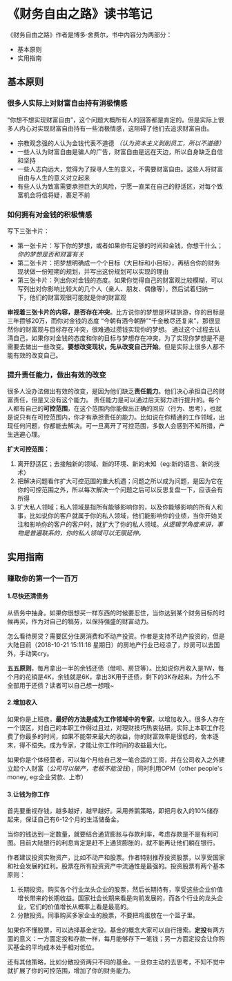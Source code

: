 # 《财务自由之路》读书笔记
《财务自由之路》作者是博多·舍费尔，书中内容分为两部分：
- 基本原则
- 实用指南

## 基本原则

### 很多人实际上对财富自由持有消极情感
“你想不想实现财富自由”，这个问题大概所有人的回答都是肯定的。但是实际上很多人内心对实现财富自由持有一些消极情感，这阻碍了他们去追求财富自由。
- 宗教观念强的人认为金钱代表不道德 *（认为资本主义剥削员工，所以不道德）*
- 一些人认为财富自由是骗人的广告，财富自由是远在天边，所以自身缺乏自信和坚持
- 一些人志向远大，觉得为了探寻人生的意义，不需要财富自由。这些人将财富自由与人生的意义对立起来
- 有些人认为致富需要承担巨大的风险，宁愿一直呆在自己的舒适区，对每个致富机会将信将疑，裹足不前

### 如何拥有对金钱的积极情感
写下三张卡片：
- 第一张卡片：写下你的梦想，或者如果你有足够的时间和金钱，你想干什么；*你的梦想是否和财富有关*
- 第二张卡片：把梦想明确成一个个目标（大目标和小目标），再结合你的财务现状做一份短期的规划，并写出这份规划可以实现的理由
- 第三张卡片：列出你对金钱的态度。如果你觉得自己的财富观比较模糊，可以写列出对你影响比较大的几个人（亲人、朋友、偶像等），然后试着归纳一下，他们的财富观很可能就是你的财富观

**审视着三张卡片的内容，是否存在冲突**。比方说你的梦想是环球旅游，你的目标是三年攒够20万，而你对金钱的态度 “今朝有酒今朝醉”“千金散尽还复来”，那很显然你的财富观与目标存在冲突，很难通过攒钱实现你的梦想。
通过这个过程去认清自己，如果你对金钱的态度和你的目标与梦想存在冲突，为了实现你梦想是不是需要去做出一些改变。**要想改变现状，先从改变自己开始**。但是实际上很多人都不能有效的改变自己。

### 提升责任能力，做出有效的改变
很多人没办法做出有效的改变，是因为他们缺乏**责任能力**。他们决心承担自己的财富责任，但是又没有这个能力。
责任能力是可以通过后天努力进行提升的。每个人都有自己的**可控范围**，在这个范围内你能做出正确的回应（行为、思考），也就是说只有在可控范围内，你才有承担责任的能力。比如说在你精通的工作领域，出现任何问题，你都能去解决。可一旦离开了可控范围，多数人会感到不知所措，产生逃避心理。

**扩大可控范围：**
1. 离开舒适区；去接触新的领域、新的环境、新的未知（eg:新的语言、新的技术）
2. 把解决问题看作扩大可控范围的重大机遇；问题之所以成为问题，是因为它在你的可控范围之外，所以每次解决一个问题之后可以反思复盘一下，应该会有所得
3. 扩大私人领域；私人领域是指所有能够影响你的，以及你能够影响的所有人和事，比如说你的客户就属于你的私人领域，他们能影响你的业绩，当你开始关注和影响你的客户的客户时，就扩大了你的私人领域。*从逻辑学角度来讲，事物是普遍联系的，你的私人领域可以无限延伸。*

## 实用指南

### 赚取你的第一个一百万
#### 1.尽快还清债务
从债务中抽身。如果你很想买一样东西的时候要忍住，当你达到某个财务目标的时候再买，作为对自己的犒劳，以保持强盛的财富动力。

怎么看待房贷？需要区分住房消费和不动产投资。作者是支持不动产投资的，但是大陆目前（2018-10-21 15:11:18 星期日）的房地产行业已经凉了，炒房可以去国外，手动笑cry。

**五五原则**，每月拿出一半的余钱还债（借呗、房贷等）。比如说你月收入是1W，每个月的花销是4K，余钱就是6K，拿出3K用于还债，剩下的3K存起来。为什么不全部用于还债？读者可以自己想一想哦~

#### 2.增加收入
如果你是上班族，**最好的方法是成为工作领域中的专家**，以增加收入。很多人存在一个误区，对自己的本职工作得过且过，对理财技巧热衷钻研。实际上本职工作花费了你最多的时间，如果不能带来最大的收益，你的财富效率是很低的，舍本逐末，得不偿失。成为专家，才能让你工作时间的收益最大化。

如果你是个体经营者，可以每个月给自己发一笔合适的工资，并在公司收入之外建立起个人财富（*公司可以破产，老板不能没钱*），同时利用OPM（other people's money, eg:企业贷款、上市）
#### 3.让钱为你工作
首先要重视存钱，越多越好，越早越好。采用养鹅策略，即把月收入的10%储存起来，保证自己有6-12个月的生活储备金。

当你的钱达到一定数量，就要结合通货膨胀与存款利率，考虑存款是不是有利可图。目前大陆银行的利息肯定是赶不上通货膨胀的，就不能再让他们躺在银行。

作者建议投资实物资产，比如不动产和股票。作者特别推荐投资股票，以享受国家和社会发展的红利。股票在所有投资资产中流通性是最强的。投资股票有两个基本原则：
1. 长期投资。购买各个行业龙头企业的股票，然后长期持有，享受这些企业价值增长带来的长期收益。国家社会长期来看是向前发展的，而各个行业的龙头企业，它们的价值增长从概率上看是最高的。
2. 分散投资。同事购买多家企业的股票，不要把鸡蛋放在一个篮子里。

如果你不懂股票，可以选择基金定投。基金的概念大家可以自行搜索。**定投**有两方面的意义：一方面定投和存款一样，每月能够存下一笔钱；另一方面定投会让你购买基金的平均成本处于相对低位。

还有其他策略，比如分散投资两只不同的基金。一旦你主动的去思考，不知不觉中就扩展了你的可控范围，增加了你的财务能力。
